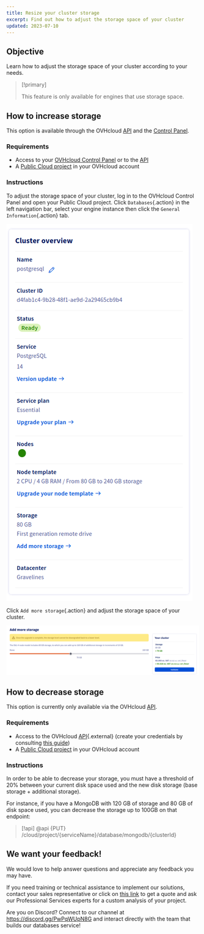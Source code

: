 ```yaml
---
title: Resize your cluster storage
excerpt: Find out how to adjust the storage space of your cluster
updated: 2023-07-10
---
```


## Objective

Learn how to adjust the storage space of your cluster according to your needs.

> [!primary]
>
> This feature is only available for engines that use storage space.
>

## How to increase storage

This option is available through the OVHcloud [API](https://api.ovh.com/console/) and the [Control Panel](https://www.ovh.com/auth/?action=gotomanager&from=https://www.ovh.co.uk/&ovhSubsidiary=GB).

### Requirements

- Access to your [OVHcloud Control Panel](https://www.ovh.com/auth/?action=gotomanager&from=https://www.ovh.co.uk/&ovhSubsidiary=GB) or to the [API](https://api.ovh.com/console/)
- A [Public Cloud project](https://www.ovhcloud.com/en-gb/public-cloud/) in your OVHcloud account

### Instructions

To adjust the storage space of your cluster, log in to the OVHcloud Control Panel and open your Public Cloud project. Click `Databases`{.action} in the left navigation bar, select your engine instance then click the `General Information`{.action} tab.

![Cluster overview](images/databases_10_resize_your_cluster_storage-20230215132135358.png)

Click `Add more storage`{.action} and adjust the storage space of your cluster.

![Add more storage](images/databases_10_resize_your_cluster_storage-20230215132327325.png)

## How to decrease storage

This option is currently only available via the OVHcloud [API](https://api.ovh.com/console/).

### Requirements

- Access to the OVHcloud [API](https://api.ovhcloud.com){.external} (create your credentials by consulting [this guide](/pages/manage_and_operate/api/first-steps))
- A [Public Cloud project](https://www.ovhcloud.com/en-gb/public-cloud/) in your OVHcloud account

### Instructions

In order to be able to decrease your storage, you must have a threshold of 20% between your current disk space used and the new disk storage (base storage + additional storage).

For instance, if you have a MongoDB with 120 GB of storage and 80 GB of disk space used, you can decrease the storage up to 100GB on that endpoint:

> [!api]
> @api {PUT} /cloud/project/{serviceName}/database/mongodb/{clusterId}

## We want your feedback!

We would love to help answer questions and appreciate any feedback you may have.

If you need training or technical assistance to implement our solutions, contact your sales representative or click on [this link](https://www.ovhcloud.com/en-gb/professional-services/) to get a quote and ask our Professional Services experts for a custom analysis of your project.

Are you on Discord? Connect to our channel at <https://discord.gg/PwPqWUpN8G> and interact directly with the team that builds our databases service!
